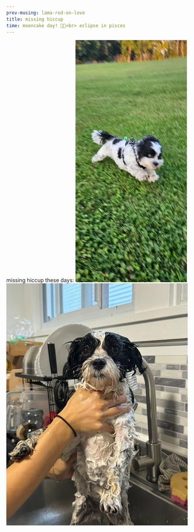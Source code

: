 ```yaml
--- 
prev-musing: lama-rod-on-love
title: missing hiccup
time: mooncake day! 🥮🌝<br> eclipse in pisces
---
```

missing hiccup these days:
![](/assets/images/hiccup-running.png)
![](/assets/images/hiccup-bath.png)  